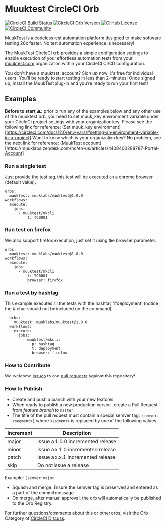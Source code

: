 # Muuktest CircleCI Orb

[![CircleCI Build Status](https://circleci.com/gh/muuklabs/circleci-orb.svg?style=shield "CircleCI Build Status")](https://circleci.com/gh/muuklabs/circleci-orb) [![CircleCI Orb Version](https://badges.circleci.com/orbs/muuklabs/muuktest.svg)](https://circleci.com/orbs/registry/orb/muuklabs/muuktest) [![GitHub License](https://img.shields.io/badge/license-MIT-lightgrey.svg)](https://raw.githubusercontent.com/muuklabs/circleci-orb/master/LICENSE) [![CircleCI Community](https://img.shields.io/badge/community-CircleCI%20Discuss-343434.svg)](https://discuss.circleci.com/c/ecosystem/orbs)


MuukTest is a codeless test automation platform designed to make software testing 20x faster. No test automation experience is necessary!

The MuukTest CircleCI orb provides a simple configuration settings to enable execution of your effortless automation tests from your [muuktest.com](https://muuktest.com/) organization within your CircleCI CI/CD configuration.

You don't have a muuktest. account? [Sign up now](https://muuktest.com/sign-up/), it's free for individual users. You’ll be ready to start testing in less than 2-minutes! Once signed up, install the MuukTest plug-in and you’re ready to run your first test!

## Examples
**Before to start ⚠️:** prior to run any of the examples below and any other use of the muuktest orb, you need to set muuk_key environment variable under your CircleCi project settings with your organization key. Please see the following link for reference: (Set muuk_key environment)[https://circleci.com/docs/2.0/env-vars/#setting-an-environment-variable-in-a-project]
Want to know which is your organization key? No problem, see the next link for reference: (MuukTest account)[https://muuklabs.zendesk.com/hc/en-us/articles/4408400288787-Portal-Account]


### Run a single test
Just provide the test tag, this test will be executed on a chrome browser (default value).

```version: '2.1'
orbs:
  muuktest: muuklabs/muuktest@1.0.0
workflows:
  execute:
    jobs:
      - muuktest/mkcli:
          t: TC0001
```

### Run test on firefox
We also support firefox execution, just set it using the browser parameter.

```version: '2.1'
orbs:
  muuktest: muuklabs/muuktest@1.0.0
workflows:
  execute:
    jobs:
      - muuktest/mkcli:
          t: TC0001
          browser: firefox
```

### Run a test by hashtag
This example executes all the tests with the hashtag '#deployment' (notice the # char should not be included on the command).

```version: 2.1
  orbs:
    muuktest: muuklabs/muuktest@1.0.0
  workflows:
    execute:
      jobs:
        - muuktest/mkcli:
            p: hashtag
            t: deployment
            browser: firefox
```

### How to Contribute

We welcome [issues](https://github.com/muuklabs/circleci-orb/issues) to and [pull requests](https://github.com/muuklabs/circleci-orb/pulls) against this repository!

### How to Publish
* Create and push a branch with your new features.
* When ready to publish a new production version, create a Pull Request from _feature branch_ to `master`.
* The title of the pull request must contain a special semver tag: `[semver:<segment>]` where `<segment>` is replaced by one of the following values.

| Increment | Description|
| ----------| -----------|
| major     | Issue a 1.0.0 incremented release|
| minor     | Issue a x.1.0 incremented release|
| patch     | Issue a x.x.1 incremented release|
| skip      | Do not issue a release|

Example: `[semver:major]`

* Squash and merge. Ensure the semver tag is preserved and entered as a part of the commit message.
* On merge, after manual approval, the orb will automatically be published to the Orb Registry.


For further questions/comments about this or other orbs, visit the Orb Category of [CircleCI Discuss](https://discuss.circleci.com/c/orbs).

